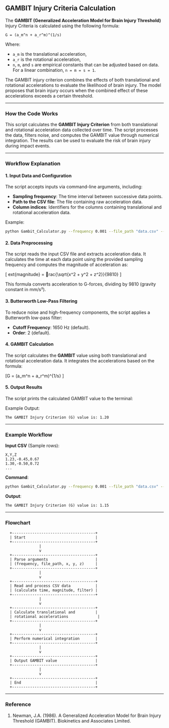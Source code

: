 
## GAMBIT Injury Criteria Calculation

The **GAMBIT (Generalized Acceleration Model for Brain Injury Threshold)** Injury Criteria is calculated using the following formula:

```
G = (a_m^n + a_r^m)^(1/s)
```

Where:
- `a_m` is the translational acceleration,
- `a_r` is the rotational acceleration,
- `n`, `m`, and `s` are empirical constants that can be adjusted based on data. For a linear combination, `n = m = s = 1`.

The GAMBIT injury criterion combines the effects of both translational and rotational accelerations to evaluate the likelihood of brain injury. The model proposes that brain injury occurs when the combined effect of these accelerations exceeds a certain threshold.

---

### **How the Code Works**

This script calculates the **GAMBIT Injury Criterion** from both translational and rotational acceleration data collected over time. The script processes the data, filters noise, and computes the GAMBIT value through numerical integration. The results can be used to evaluate the risk of brain injury during impact events.

---

### **Workflow Explanation**

#### 1. Input Data and Configuration
The script accepts inputs via command-line arguments, including:
- **Sampling frequency**: The time interval between successive data points.
- **Path to the CSV file**: The file containing raw acceleration data.
- **Column indices**: Identifiers for the columns containing translational and rotational acceleration data.

Example:
```bash
python Gambit_Calculator.py --frequency 0.001 --file_path "data.csv" --x_location 2 --y_location 3 --z_location 4
```

#### 2. Data Preprocessing
The script reads the input CSV file and extracts acceleration data. It calculates the time at each data point using the provided sampling frequency and computes the magnitude of acceleration as:

\[ 
	ext{magnitude} = rac{\sqrt{x^2 + y^2 + z^2}}{9810} 
\]

This formula converts acceleration to G-forces, dividing by 9810 (gravity constant in mm/s²).

#### 3. Butterworth Low-Pass Filtering
To reduce noise and high-frequency components, the script applies a Butterworth low-pass filter:
- **Cutoff Frequency**: 1650 Hz (default).
- **Order**: 2 (default).

#### 4. GAMBIT Calculation
The script calculates the **GAMBIT** value using both translational and rotational acceleration data. It integrates the accelerations based on the formula:

\[G = (a_m^n + a_r^m)^{1/s}
\]

#### 5. Output Results
The script prints the calculated GAMBIT value to the terminal:

Example Output:
```
The GAMBIT Injury Criterion (G) value is: 1.20
```

---

### **Example Workflow**

**Input CSV** (Sample rows):
```csv
X,Y,Z
1.23,-0.45,0.67
1.30,-0.50,0.72
...
```

**Command**:
```bash
python Gambit_Calculator.py --frequency 0.001 --file_path "data.csv" --x_location 1 --y_location 2 --z_location 3
```

**Output**:
```
The GAMBIT Injury Criterion (G) value is: 1.15
```

---

### **Flowchart**
```plaintext
  +-------------------------------------+
  | Start                               |
  +-------------------------------------+
               |
               v
  +-------------------------------------+
  | Parse arguments                     |
  | (frequency, file_path, x, y, z)     |
  +-------------------------------------+
               |
               v
  +-------------------------------------+
  | Read and process CSV data           |
  | (calculate time, magnitude, filter) |
  +-------------------------------------+
               |
               v
  +-------------------------------------+
  | Calculate translational and         |
  | rotational accelerations             |
  +-------------------------------------+
               |
               v
  +-------------------------------------+
  | Perform numerical integration       |
  +-------------------------------------+
               |
               v
  +-------------------------------------+
  | Output GAMBIT value                 |
  +-------------------------------------+
               |
               v
  +-------------------------------------+
  | End                                 |
  +-------------------------------------+
```

---

### **Reference**
1. Newman, J.A. (1986). A Generalized Acceleration Model for Brain Injury Threshold (GAMBIT). Biokinetics and Associates Limited.
